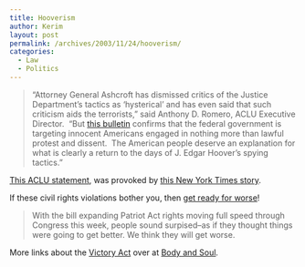 ```yaml
---
title: Hooverism
author: Kerim
layout: post
permalink: /archives/2003/11/24/hooverism/
categories:
  - Law
  - Politics
---
```


>   &#8220;Attorney General Ashcroft has dismissed critics of the Justice Department&#8217;s tactics as &#8216;hysterical&#8217; and has even said that such criticism aids the terrorists,&#8221; said Anthony D. Romero, ACLU Executive Director.&nbsp; &#8220;But <a href="http://www.aclu.org/SafeandFree/SafeandFree.cfm?ID=14452&#38;c=207" onclick="_gaq.push(['_trackEvent', 'outbound-article', 'http://www.aclu.org/SafeandFree/SafeandFree.cfm?ID=14452&c=207', 'this bulletin']);" >this bulletin</a> confirms that the federal government is targeting innocent Americans engaged in nothing more than lawful protest and dissent.&nbsp; The American people deserve an explanation for what is clearly a return to the days of J. Edgar Hoover&#8217;s spying tactics.&#8221;


<a href="http://www.aclu.org/SafeandFree/SafeandFree.cfm?ID=14450&#38;c=206" onclick="_gaq.push(['_trackEvent', 'outbound-article', 'http://www.aclu.org/SafeandFree/SafeandFree.cfm?ID=14450&c=206', 'This ACLU statement']);" >This ACLU statement</a>, was provoked by <a href="http://www.nytimes.com/2003/11/23/national/23FBI.html?ei=5062&#38;en=67560367b7120964&#38;ex=1070168400&#38;partner=GOOGLE&#38;pagewanted=print&#38;position=" onclick="_gaq.push(['_trackEvent', 'outbound-article', 'http://www.nytimes.com/2003/11/23/national/23FBI.html?ei=5062&en=67560367b7120964&ex=1070168400&partner=GOOGLE&pagewanted=print&position=', 'this New York Times story']);" >this New York Times story</a>.

If these civil rights violations bother you, then <a href="http://www.talkleft.com/archives/004771.html#004771" onclick="_gaq.push(['_trackEvent', 'outbound-article', 'http://www.talkleft.com/archives/004771.html#004771', 'get ready for worse']);" >get ready for worse</a>!


>   With the bill expanding Patriot Act rights moving full speed through Congress this week, people sound surpised&#8211;as if they thought things were going to get better. We think they will get worse.


More links about the <a href="http://www.motherjones.com/news/dailymojo/2003/08/we_536_01c.html" onclick="_gaq.push(['_trackEvent', 'outbound-article', 'http://www.motherjones.com/news/dailymojo/2003/08/we_536_01c.html', 'Victory Act']);" >Victory Act</a> over at <a href="http://bodyandsoul.typepad.com/blog/civil_liberties/index.html" onclick="_gaq.push(['_trackEvent', 'outbound-article', 'http://bodyandsoul.typepad.com/blog/civil_liberties/index.html', 'Body and Soul']);" >Body and Soul</a>.

